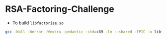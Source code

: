 # RSA-Factoring-Challenge

- To build `libfactorize.so`
```bash
gcc -Wall -Werror -Wextra -pedantic -std=c89 -lm --shared -fPIC -o libfactorize.so factors.c
```
